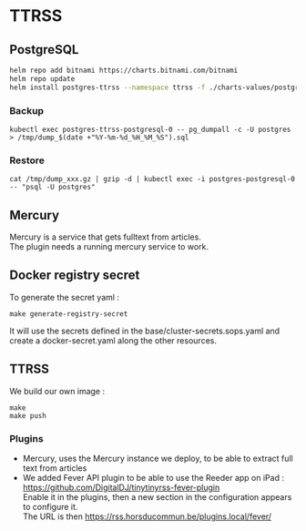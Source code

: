 # TTRSS

## PostgreSQL

```bash
helm repo add bitnami https://charts.bitnami.com/bitnami
helm repo update
helm install postgres-ttrss --namespace ttrss -f ./charts-values/postgres-ttrss.yaml bitnami/postgresql
```

### Backup

```
kubectl exec postgres-ttrss-postgresql-0 -- pg_dumpall -c -U postgres > /tmp/dump_$(date +"%Y-%m-%d_%H_%M_%S").sql
```

### Restore

```
cat /tmp/dump_xxx.gz | gzip -d | kubectl exec -i postgres-postgresql-0 -- "psql -U postgres"
```

## Mercury

Mercury is a service that gets fulltext from articles.  
The plugin needs a running mercury service to work.

## Docker registry secret

To generate the secret yaml :

```
make generate-registry-secret
```

It will use the secrets defined in the base/cluster-secrets.sops.yaml and create a
docker-secret.yaml along the other resources.

## TTRSS

We build our own image :

```
make
make push
```

### Plugins

- Mercury, uses the Mercury instance we deploy, to be able to extract full text from articles
- We added Fever API plugin to be able to use the Reeder app on iPad : https://github.com/DigitalDJ/tinytinyrss-fever-plugin  
Enable it in the plugins, then a new section in the configuration appears to configure it.  
The URL is then https://rss.horsducommun.be/plugins.local/fever/
